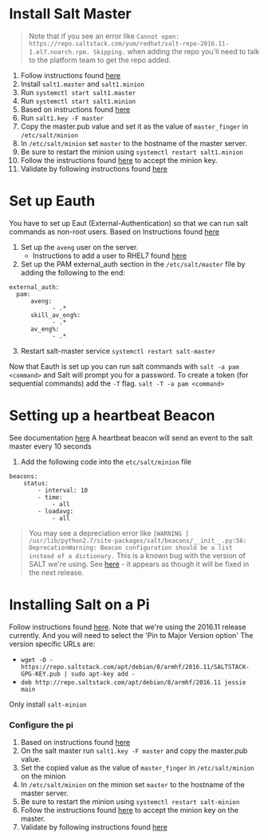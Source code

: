 # Install Salt Master
> Note that if you see an error like `Cannot open: https://repo.saltstack.com/yum/redhat/salt-repo-2016.11-1.el7.noarch.rpm. Skipping.` when adding the repo you'll need to talk to the platform team to get the repo added. 

1. Follow instructions found [here](https://repo.saltstack.com/#rhel)
1. Install `salt1.master` and `salt1.minion`
1. Run `systemctl start salt1.master`
1. Run `systemctl start salt1.minion`
1. Based on instructions found [here](https://docs.saltstack.com/en/latest/ref/configuration/index.html)
1. Run `salt1.key -F master`
1. Copy the master.pub value and set it as the value of `master_finger` in `/etc/salt/minion`
1. In `/etc/salt/minion` set `master` to the hostname of the master server.
1. Be sure to restart the minion using `systemctl restart salt1.minion`
1. Follow the instructions found [here](https://docs.saltstack.com/en/latest/ref/configuration/index.html#key1.management) to accept the minion key.
1. Validate by following instructions found [here](https://docs.saltstack.com/en/latest/ref/configuration/index.html#sending-commands)


# Set up Eauth
You have to set up Eaut (External-Authentication) so that we can run salt commands as non-root users.
Based on Instructions found [here](https://docs.saltstack.com/en/latest/topics/eauth/index.html)
1. Set up the `aveng` user on the server.
    - Instructions to add a user to RHEL7 found [here](https://access.redhat.com/documentation/en-US/Red_Hat_Enterprise_Linux/7/html/System_Administrators_Guide/s1-users-tools.html)
1. Set up the PAM external_auth section in the `/etc/salt/master` file by adding the following to the end:
```
external_auth:
  pam:
      aveng:
            - .*
      skill_av_eng%:
            - .*
      av_eng%:
            - .*
```
3. Restart salt-master service `systemctl restart salt-master`

Now that Eauth is set up you can run salt commands with `salt -a pam <command>` and Salt will prompt you for a password.
To create a token (for sequential commands) add the `-T` flag. `salt -T -a pam <command>`

# Setting up a heartbeat Beacon 
See documentation [here](https://docs.saltstack.com/en/latest/topics/beacons/)
A heartbeat beacon will send an event to the salt master every 10 seconds
1. Add the following code into the `etc/salt/minion` file
```
beacons:
    status:
        - interval: 10
        - time:
            - all
        - loadavg:
            - all
```
> You may see a depreciation error like `[WARNING ] /usr/lib/python2.7/site-packages/salt/beacons/__init__.py:56: DeprecationWarning: Beacon configuration should be a list instead of a dictionary.` This is a known bug with the version of SALT we're using. See [here](https://github.com/saltstack/salt/issues/38121) - it appears as though it will be fixed in the next release.

# Installing Salt on a Pi
Follow instructions found [here](https://repo.saltstack.com/#raspbian). Note that we're using the 2016.11 release currently. And you will need to select the 'Pin to Major Version option' The version specific URLs are:

- `wget -O - https://repo.saltstack.com/apt/debian/8/armhf/2016.11/SALTSTACK-GPG-KEY.pub | sudo apt-key add -`
- `deb http://repo.saltstack.com/apt/debian/8/armhf/2016.11 jessie main`

Only install `salt-minion`

### Configure the pi
1. Based on instructions found [here](https://docs.saltstack.com/en/latest/ref/configuration/index.html)
1. On the salt master run `salt1.key -F master` and copy the master.pub value.
1. Set the copied value as the value of `master_finger` in `/etc/salt/minion` on the minion
1. In `/etc/salt/minion` on the minion set `master` to the hostname of the master server.
1. Be sure to restart the minion using `systemctl restart salt-minion`
1. Follow the instructions found [here](https://docs.saltstack.com/en/latest/ref/configuration/index.html#key1.management) to accept the minion key on the master.
1. Validate by following instructions found [here](https://docs.saltstack.com/en/latest/ref/configuration/index.html#sending-commands)



